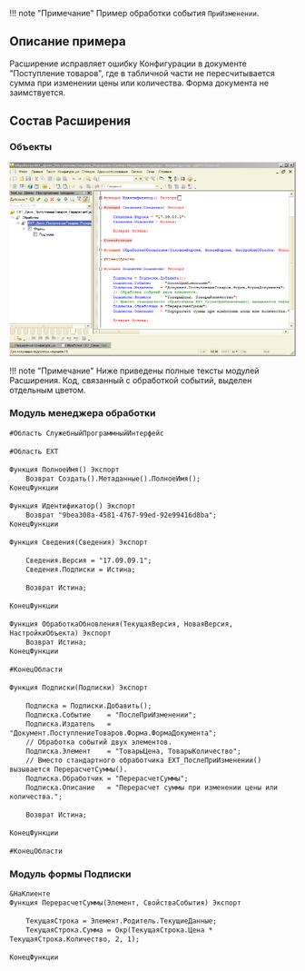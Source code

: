 !!! note "Примечание"
    Пример обработки события `ПриИзменении`.

## Описание примера

Расширение исправляет ошибку Конфигурации в документе "Поступление товаров", где в табличной части не пересчитывается сумма при изменении цены или количества. Форма документа не заимствуется.

## Состав Расширения

### Объекты

![Screenshot](../../img/%D0%9F%D0%B5%D1%80%D0%B5%D1%81%D1%87%D0%B5%D1%82%20%D1%81%D1%83%D0%BC%D0%BC%D1%8B%20%D0%B2%20%D0%9A%D0%BE%D0%BD%D1%84%D0%B8%D0%B3%D1%83%D1%80%D0%B0%D1%82%D0%BE%D1%80%D0%B5.png)

!!! note "Примечание"
    Ниже приведены полные тексты модулей Расширения. Код, связанный с обработкой событий, выделен отдельным цветом.

### Модуль менеджера обработки

``` bsl hl_lines="16 28-41" linenums="1"
#Область СлужебныйПрограммныйИнтерфейс

#Область ЕХТ

Функция ПолноеИмя() Экспорт
	Возврат Создать().Метаданные().ПолноеИмя();
КонецФункции

Функция Идентификатор() Экспорт
	Возврат "9bea308a-4581-4767-99ed-92e99416d8ba";
КонецФункции

Функция Сведения(Сведения) Экспорт
	
	Сведения.Версия	= "17.09.09.1";
	Сведения.Подписки = Истина;
	
	Возврат Истина;
	
КонецФункции	

Функция ОбработкаОбновления(ТекущаяВерсия, НоваяВерсия, НастройкиОбъекта) Экспорт 
	Возврат Истина;
КонецФункции

#КонецОбласти

Функция Подписки(Подписки) Экспорт
	
	Подписка = Подписки.Добавить();
	Подписка.Событие 	= "ПослеПриИзменении";
	Подписка.Издатель 	= "Документ.ПоступлениеТоваров.Форма.ФормаДокумента";
	// Обработка событий двух элементов.
	Подписка.Элемент 	= "ТоварыЦена, ТоварыКоличество";
	// Вместо стандартного обработчика ЕХТ_ПослеПриИзменении() вызывается ПерерасчетСуммы().
	Подписка.Обработчик	= "ПерерасчетСуммы"; 				
	Подписка.Описание	= "Перерасчет суммы при изменении цены или количества.";
	
	Возврат Истина;
	
КонецФункции		

#КонецОбласти
```

### Модуль формы Подписки

``` bsl hl_lines="16 1-7" linenums="1"
&НаКлиенте
Функция ПерерасчетСуммы(Элемент, СвойстваСобытия) Экспорт
	
	ТекущаяСтрока = Элемент.Родитель.ТекущиеДанные;
	ТекущаяСтрока.Сумма = Окр(ТекущаяСтрока.Цена * ТекущаяСтрока.Количество, 2, 1);
	
КонецФункции	
```